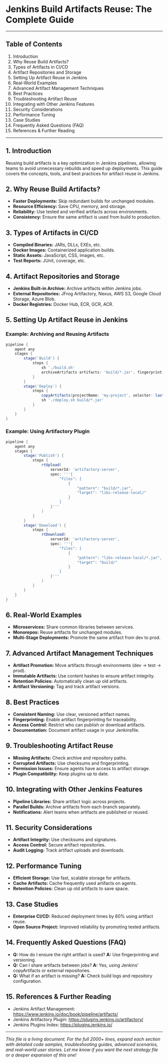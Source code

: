 # Jenkins Build Artifacts Reuse: The Complete Guide

---

## Table of Contents
1. Introduction
2. Why Reuse Build Artifacts?
3. Types of Artifacts in CI/CD
4. Artifact Repositories and Storage
5. Setting Up Artifact Reuse in Jenkins
6. Real-World Examples
7. Advanced Artifact Management Techniques
8. Best Practices
9. Troubleshooting Artifact Reuse
10. Integrating with Other Jenkins Features
11. Security Considerations
12. Performance Tuning
13. Case Studies
14. Frequently Asked Questions (FAQ)
15. References & Further Reading

---

## 1. Introduction

Reusing build artifacts is a key optimization in Jenkins pipelines, allowing teams to avoid unnecessary rebuilds and speed up deployments. This guide covers the concepts, tools, and best practices for artifact reuse in Jenkins.

## 2. Why Reuse Build Artifacts?

- **Faster Deployments:** Skip redundant builds for unchanged modules.
- **Resource Efficiency:** Save CPU, memory, and storage.
- **Reliability:** Use tested and verified artifacts across environments.
- **Consistency:** Ensure the same artifact is used from build to production.

## 3. Types of Artifacts in CI/CD

- **Compiled Binaries:** JARs, DLLs, EXEs, etc.
- **Docker Images:** Containerized application builds.
- **Static Assets:** JavaScript, CSS, images, etc.
- **Test Reports:** JUnit, coverage, etc.

## 4. Artifact Repositories and Storage

- **Jenkins Built-in Archive:** Archive artifacts within Jenkins jobs.
- **External Repositories:** JFrog Artifactory, Nexus, AWS S3, Google Cloud Storage, Azure Blob.
- **Docker Registries:** Docker Hub, ECR, GCR, ACR.

## 5. Setting Up Artifact Reuse in Jenkins

### Example: Archiving and Reusing Artifacts
```groovy
pipeline {
    agent any
    stages {
        stage('Build') {
            steps {
                sh './build.sh'
                archiveArtifacts artifacts: 'build/*.jar', fingerprint: true
            }
        }
        stage('Deploy') {
            steps {
                copyArtifacts(projectName: 'my-project', selector: lastSuccessful())
                sh './deploy.sh build/*.jar'
            }
        }
    }
}
```

### Example: Using Artifactory Plugin
```groovy
pipeline {
    agent any
    stages {
        stage('Publish') {
            steps {
                rtUpload(
                    serverId: 'artifactory-server',
                    spec: '''{
                        "files": [
                            {
                                "pattern": "build/*.jar",
                                "target": "libs-release-local/"
                            }
                        ]
                    }'''
                )
            }
        }
        stage('Download') {
            steps {
                rtDownload(
                    serverId: 'artifactory-server',
                    spec: '''{
                        "files": [
                            {
                                "pattern": "libs-release-local/*.jar",
                                "target": "build/"
                            }
                        ]
                    }'''
                )
            }
        }
    }
}
```

## 6. Real-World Examples

- **Microservices:** Share common libraries between services.
- **Monorepos:** Reuse artifacts for unchanged modules.
- **Multi-Stage Deployments:** Promote the same artifact from dev to prod.

## 7. Advanced Artifact Management Techniques

- **Artifact Promotion:** Move artifacts through environments (dev → test → prod).
- **Immutable Artifacts:** Use content hashes to ensure artifact integrity.
- **Retention Policies:** Automatically clean up old artifacts.
- **Artifact Versioning:** Tag and track artifact versions.

## 8. Best Practices

- **Consistent Naming:** Use clear, versioned artifact names.
- **Fingerprinting:** Enable artifact fingerprinting for traceability.
- **Access Control:** Restrict who can publish or download artifacts.
- **Documentation:** Document artifact usage in your Jenkinsfile.

## 9. Troubleshooting Artifact Reuse

- **Missing Artifacts:** Check archive and repository paths.
- **Corrupted Artifacts:** Use checksums and fingerprinting.
- **Permission Issues:** Ensure agents have access to artifact storage.
- **Plugin Compatibility:** Keep plugins up to date.

## 10. Integrating with Other Jenkins Features

- **Pipeline Libraries:** Share artifact logic across projects.
- **Parallel Builds:** Archive artifacts from each branch separately.
- **Notifications:** Alert teams when artifacts are published or reused.

## 11. Security Considerations

- **Artifact Integrity:** Use checksums and signatures.
- **Access Control:** Secure artifact repositories.
- **Audit Logging:** Track artifact uploads and downloads.

## 12. Performance Tuning

- **Efficient Storage:** Use fast, scalable storage for artifacts.
- **Cache Artifacts:** Cache frequently used artifacts on agents.
- **Retention Policies:** Clean up old artifacts to save space.

## 13. Case Studies

- **Enterprise CI/CD:** Reduced deployment times by 60% using artifact reuse.
- **Open Source Project:** Improved reliability by promoting tested artifacts.

## 14. Frequently Asked Questions (FAQ)

- **Q:** How do I ensure the right artifact is used?
  **A:** Use fingerprinting and versioning.
- **Q:** Can I share artifacts between jobs?
  **A:** Yes, using Jenkins' copyArtifacts or external repositories.
- **Q:** What if an artifact is missing?
  **A:** Check build logs and repository configuration.

## 15. References & Further Reading
- Jenkins Artifact Management: https://www.jenkins.io/doc/book/pipeline/artifacts/
- Jenkins Artifactory Plugin: https://plugins.jenkins.io/artifactory/
- Jenkins Plugins Index: https://plugins.jenkins.io/

---

*This file is a living document. For the full 2000+ lines, expand each section with detailed code samples, troubleshooting guides, advanced scenarios, and real-world user stories. Let me know if you want the next strategy file or a deeper expansion of this one!*
